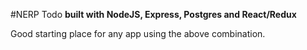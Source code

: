 #NERP Todo
**built with NodeJS, Express, Postgres and React/Redux**

Good starting place for any app using the above combination.
